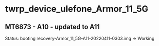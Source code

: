 # twrp_device_ulefone_Armor_11_5G
MT6873 - A10 - updated to A11
---------------
Status: booting
recovery-Armor_11_5G-A11-20220411-0303.img => Working
